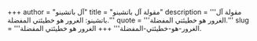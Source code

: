 +++
author = "آل باتشينو"
title = "مقولة آل باتشينو"
description = '''مقولة آل باتشينو: الغرور هو خطيئتي المفضلة.'''
quote = '''الغرور هو خطيئتي المفضلة.'''
slug = '''الغرور-هو-خطيئتي-المفضلة'''
+++
الغرور هو خطيئتي المفضلة.
